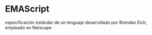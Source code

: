 # EMAScript
especificación estándar de un lenguaje desarrollado por Brendan Eich, empleado en Netscape
